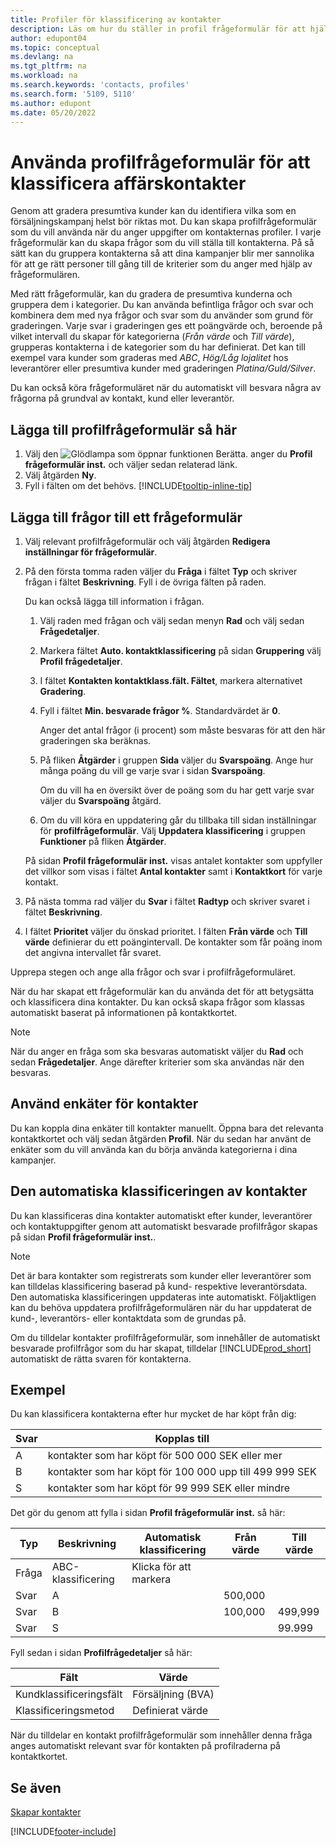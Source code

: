 ```yaml
---
title: Profiler för klassificering av kontakter
description: Läs om hur du ställer in profil frågeformulär för att hjälpa till att klassificera affärskontakternas profiler.
author: edupont04
ms.topic: conceptual
ms.devlang: na
ms.tgt_pltfrm: na
ms.workload: na
ms.search.keywords: 'contacts, profiles'
ms.search.form: '5109, 5110'
ms.author: edupont
ms.date: 05/20/2022
---
```


# <a name="use-profile-questionnaires-to-classify-business-contacts"></a><a name="use-profile-questionnaires-to-classify-business-contacts"></a><a name="use-profile-questionnaires-to-classify-business-contacts"></a>Använda profilfrågeformulär för att klassificera affärskontakter

Genom att gradera presumtiva kunder kan du identifiera vilka som en försäljningskampanj helst bör riktas mot. Du kan skapa profilfrågeformulär som du vill använda när du anger uppgifter om kontakternas profiler. I varje frågeformulär kan du skapa frågor som du vill ställa till kontakterna. På så sätt kan du gruppera kontakterna så att dina kampanjer blir mer sannolika för att ge rätt personer till gång till de kriterier som du anger med hjälp av frågeformulären.  

Med rätt frågeformulär, kan du gradera de presumtiva kunderna och gruppera dem i kategorier. Du kan använda befintliga frågor och svar och kombinera dem med nya frågor och svar som du använder som grund för graderingen. Varje svar i graderingen ges ett poängvärde och, beroende på vilket intervall du skapar för kategorierna (*Från värde* och *Till värde*), grupperas kontakterna i de kategorier som du har definierat. Det kan till exempel vara kunder som graderas med *ABC*, *Hög/Låg lojalitet* hos leverantörer eller presumtiva kunder med graderingen *Platina/Guld/Silver*.  

Du kan också köra frågeformuläret när du automatiskt vill besvara några av frågorna på grundval av kontakt, kund eller leverantör.  

## <a name="to-add-a-profile-questionnaire"></a><a name="to-add-a-profile-questionnaire"></a><a name="to-add-a-profile-questionnaire"></a>Lägga till profilfrågeformulär så här

1. Välj den ![Glödlampa som öppnar funktionen Berätta.](media/ui-search/search_small.png "Berätta vad du vill göra") anger du **Profil frågeformulär inst.** och väljer sedan relaterad länk.  
2. Välj åtgärden **Ny**.  
3. Fyll i fälten om det behövs. [!INCLUDE[tooltip-inline-tip](includes/tooltip-inline-tip_md.md)]  

## <a name="to-add-questions-to-a-profile-questionnaire"></a><a name="to-add-questions-to-a-profile-questionnaire"></a><a name="to-add-questions-to-a-profile-questionnaire"></a>Lägga till frågor till ett frågeformulär

1. Välj relevant profilfrågeformulär och välj åtgärden **Redigera inställningar för frågeformulär**.  
2. På den första tomma raden väljer du **Fråga** i fältet **Typ** och skriver frågan i fältet **Beskrivning**. Fyll i de övriga fälten på raden.  

    Du kan också lägga till information i frågan.

    1. Välj raden med frågan och välj sedan menyn **Rad** och välj sedan **Frågedetaljer**.  

    2. Markera fältet **Auto. kontaktklassificering** på sidan **Gruppering** välj **Profil frågedetaljer**.  

    3. I fältet **Kontakten kontaktklass.fält. Fältet**, markera alternativet **Gradering**.  

    4. Fyll i fältet **Min. besvarade frågor %**. Standardvärdet är **0**.  

        Anger det antal frågor (i procent) som måste besvaras för att den här graderingen ska beräknas.

    5. På fliken **Åtgärder** i gruppen **Sida** väljer du **Svarspoäng**. Ange hur många poäng du vill ge varje svar i sidan **Svarspoäng**.

        Om du vill ha en översikt över de poäng som du har gett varje svar väljer du **Svarspoäng** åtgärd.

    6. Om du vill köra en uppdatering går du tillbaka till sidan inställningar för **profilfrågeformulär**. Välj **Uppdatera klassificering** i gruppen **Funktioner** på fliken **Åtgärder**.

    På sidan **Profil frågeformulär inst.** visas antalet kontakter som uppfyller det villkor som visas i fältet **Antal kontakter** samt i **Kontaktkort** för varje kontakt.

3. På nästa tomma rad väljer du **Svar** i fältet **Radtyp** och skriver svaret i fältet **Beskrivning**.  
4. I fältet **Prioritet** väljer du önskad prioritet. I fälten **Från värde** och **Till värde** definierar du ett poängintervall. De kontakter som får poäng inom det angivna intervallet får svaret.  

Upprepa stegen och ange alla frågor och svar i profilfrågeformuläret.

När du har skapat ett frågeformulär kan du använda det för att betygsätta och klassificera dina kontakter. Du kan också skapa frågor som klassas automatiskt baserat på informationen på kontaktkortet.  

> [!NOTE]
> När du anger en fråga som ska besvaras automatiskt väljer du **Rad** och sedan **Frågedetaljer**. Ange därefter kriterier som ska användas när den besvaras.

## <a name="apply-questionnaires-to-contacts"></a><a name="apply-questionnaires-to-contacts"></a><a name="apply-questionnaires-to-contacts"></a>Använd enkäter för kontakter

Du kan koppla dina enkäter till kontakter manuellt. Öppna bara det relevanta kontaktkortet och välj sedan åtgärden **Profil**. När du sedan har använt de enkäter som du vill använda kan du börja använda kategorierna i dina kampanjer.  

## <a name="the-automatic-classification-of-contacts"></a><a name="the-automatic-classification-of-contacts"></a><a name="the-automatic-classification-of-contacts"></a>Den automatiska klassificeringen av kontakter

Du kan klassificeras dina kontakter automatiskt efter kunder, leverantörer och kontaktuppgifter genom att automatiskt besvarade profilfrågor skapas på sidan **Profil frågeformulär inst.**.  

> [!NOTE]
> Det är bara kontakter som registrerats som kunder eller leverantörer som kan tilldelas klassificering baserad på kund- respektive leverantörsdata. Den automatiska klassificeringen uppdateras inte automatiskt. Följaktligen kan du behöva uppdatera profilfrågeformulären när du har uppdaterat de kund-, leverantörs- eller kontaktdata som de grundas på.  

Om du tilldelar kontakter profilfrågeformulär, som innehåller de automatiskt besvarade profilfrågor som du har skapat, tilldelar [!INCLUDE[prod_short](includes/prod_short.md)] automatiskt de rätta svaren för kontakterna.  

## <a name="example"></a><a name="example"></a><a name="example"></a>Exempel

Du kan klassificera kontakterna efter hur mycket de har köpt från dig:

|Svar|Kopplas till|
|--- |--- |
|A|kontakter som har köpt för 500 000 SEK eller mer|
|B|kontakter som har köpt för 100 000 upp till 499 999 SEK|
|S|kontakter som har köpt för 99 999 SEK eller mindre|

Det gör du genom att fylla i sidan **Profil frågeformulär inst.** så här:

| Typ     | Beskrivning        | Automatisk klassificering     | Från värde | Till värde |
|----------|--------------------|------------------------------|------------|----------|
| Fråga | ABC-klassificering | Klicka för att markera |            |          |
| Svar   | A                  |                              | 500,000    |          |
| Svar   | B                  |                              | 100,000    | 499,999  |
| Svar   | S                  |                              |            | 99.999   |

Fyll sedan i sidan **Profilfrågedetaljer** så här:

| Fält                         | Värde         |
|-------------------------------|---------------|
| Kundklassificeringsfält | Försäljning (BVA)   |
| Klassificeringsmetod         | Definierat värde |

När du tilldelar en kontakt profilfrågeformulär som innehåller denna fråga anges automatiskt relevant svar för kontakten på profilraderna på kontaktkortet.

## <a name="see-also"></a><a name="see-also"></a><a name="see-also"></a>Se även

[Skapar kontakter](marketing-create-contact-companies.md)  


[!INCLUDE[footer-include](includes/footer-banner.md)]
